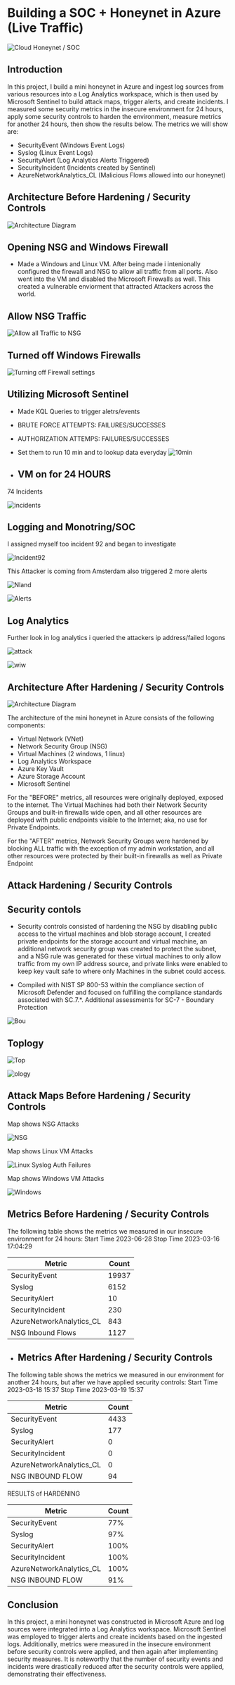 
# Building a SOC + Honeynet in Azure (Live Traffic)
![Cloud Honeynet / SOC](https://i.imgur.com/7OWSykQ.png)

## Introduction

In this project, I build a mini honeynet in Azure and ingest log sources from various resources into a Log Analytics workspace, which is then used by Microsoft Sentinel to build attack maps, trigger alerts, and create incidents. I measured some security metrics in the insecure environment for 24 hours, apply some security controls to harden the environment, measure metrics for another 24 hours, then show the results below. The metrics we will show are:

- SecurityEvent (Windows Event Logs)
- Syslog (Linux Event Logs)
- SecurityAlert (Log Analytics Alerts Triggered)
- SecurityIncident (Incidents created by Sentinel)
- AzureNetworkAnalytics_CL (Malicious Flows allowed into our honeynet)

## Architecture Before Hardening / Security Controls
![Architecture Diagram](https://i.imgur.com/aBDwnKb.jpg)

## Opening NSG and Windows Firewall

- Made a Windows and Linux VM. After being made i intenionally configured the firewall and NSG to allow all traffic from all ports. Also went into the VM and disabled the Microsoft Firewalls as well. This created a vulnerable enviorment that attracted Attackers across the world.

## Allow NSG Traffic
![Allow all Traffic to NSG](https://imgur.com/wMp1PF0.jpg)

## Turned off Windows Firewalls
![Turning off Firewall settings](https://imgur.com/9wSKUL7.jpg)


## Utilizing Microsoft Sentinel

- Made KQL Queries to trigger aletrs/events
- BRUTE FORCE ATTEMPTS: FAILURES/SUCCESSES
- AUTHORIZATION ATTEMPS: FAILURES/SUCCESSES

- Set them to run 10 min and to lookup data everyday
![10min](https://imgur.com/WhWDdhT.jpg)

- ## VM on for 24 HOURS 
 
 74 Incidents

![incidents](https://imgur.com/vgGr0V9.jpg)

  ## Logging and Monotring/SOC
 I assigned myself too incident 92 and began to investigate

![Incident92](https://imgur.com/4ltnqdS.jpg)

 This Attacker is coming from Amsterdam also triggered 2 more alerts

![Nland](https://imgur.com/mqfYsvL.jpg)

![Alerts](https://imgur.com/LTzxRaj.jpg)

## Log Analytics

 Further look in log analytics i queried the attackers ip address/failed logons

![attack](https://imgur.com/GWrTjo6.jpg)    

![wiw](https://imgur.com/JeH7so4.jpg)

## Architecture After Hardening / Security Controls
![Architecture Diagram](https://i.imgur.com/YQNa9Pp.jpg)

The architecture of the mini honeynet in Azure consists of the following components:

- Virtual Network (VNet)
- Network Security Group (NSG)
- Virtual Machines (2 windows, 1 linux)
- Log Analytics Workspace
- Azure Key Vault
- Azure Storage Account
- Microsoft Sentinel

For the "BEFORE" metrics, all resources were originally deployed, exposed to the internet. The Virtual Machines had both their Network Security Groups and built-in firewalls wide open, and all other resources are deployed with public endpoints visible to the Internet; aka, no use for Private Endpoints.

For the "AFTER" metrics, Network Security Groups were hardened by blocking ALL traffic with the exception of my admin workstation, and all other resources were protected by their built-in firewalls as well as Private Endpoint


## Attack  Hardening / Security Controls

## Security contols

- Security controls consisted of hardening the NSG by disabling public access to the virtual machines and blob storage account, I created private endpoints for the storage account and virtual machine, an additional network security group was created to protect the subnet, and a NSG rule was generated for these virtual machines to only allow traffic from my own IP address source, and private links were enabled to keep key vault safe to where only Machines in the subnet could access.


- Compiled with NIST SP 800-53  within the compliance section of Microsoft Defender and focused on fulfilling the compliance standards associated with SC.7.*. Additional assessments for SC-7 - Boundary Protection

![Bou](https://imgur.com/f2C271K.jpg)

## Toplogy

![Top](https://imgur.com/w9Cnuz3.jpg)

![ology](https://imgur.com/TRExKdF.jpg)


## Attack Maps Before Hardening / Security Controls

Map shows NSG Attacks

![NSG](https://imgur.com/3F7bWQa.jpg)

Map shows Linux VM Attacks

![Linux Syslog Auth Failures](https://imgur.com/hke4JcR.jpg)

Map shows Windows VM Attacks

![Windows](https://imgur.com/4bqO6mo.jpg)


## Metrics Before Hardening / Security Controls

The following table shows the metrics we measured in our insecure environment for 24 hours:
Start Time 2023-06-28
Stop Time 2023-03-16 17:04:29

| Metric                   | Count
| ------------------------ | -----
| SecurityEvent            | 19937
| Syslog                   | 6152
| SecurityAlert            | 10
| SecurityIncident         | 230
| AzureNetworkAnalytics_CL | 843
| NSG Inbound Flows        | 1127      



- ## Metrics After Hardening / Security Controls

The following table shows the metrics we measured in our environment for another 24 hours, but after we have applied security controls:
Start Time 2023-03-18 15:37
Stop Time	2023-03-19 15:37

| Metric                   | Count
| ------------------------ | -----
| SecurityEvent            | 4433
| Syslog                   | 177
| SecurityAlert            | 0
| SecurityIncident         | 0
| AzureNetworkAnalytics_CL | 0
| NSG INBOUND FLOW         | 94


RESULTS of HARDENING

| Metric                   | Count
| ------------------------ | -----
| SecurityEvent            | 77%
| Syslog                   | 97%
| SecurityAlert            | 100%
| SecurityIncident         | 100%
| AzureNetworkAnalytics_CL | 100%
| NSG INBOUND FLOW         | 91%





## Conclusion

In this project, a mini honeynet was constructed in Microsoft Azure and log sources were integrated into a Log Analytics workspace. Microsoft Sentinel was employed to trigger alerts and create incidents based on the ingested logs. Additionally, metrics were measured in the insecure environment before security controls were applied, and then again after implementing security measures. It is noteworthy that the number of security events and incidents were drastically reduced after the security controls were applied, demonstrating their effectiveness.


